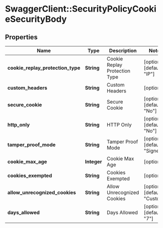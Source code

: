 # SwaggerClient::SecurityPolicyCookieSecurityBody

## Properties
Name | Type | Description | Notes
------------ | ------------- | ------------- | -------------
**cookie_replay_protection_type** | **String** | Cookie Replay Protection Type | [optional] [default to &quot;IP&quot;]
**custom_headers** | **String** | Custom Headers | [optional] 
**secure_cookie** | **String** | Secure Cookie | [optional] [default to &quot;No&quot;]
**http_only** | **String** | HTTP Only | [optional] [default to &quot;No&quot;]
**tamper_proof_mode** | **String** | Tamper Proof Mode | [optional] [default to &quot;Signed&quot;]
**cookie_max_age** | **Integer** | Cookie Max Age | [optional] 
**cookies_exempted** | **String** | Cookies Exempted | [optional] 
**allow_unrecognized_cookies** | **String** | Allow Unrecognized Cookies | [optional] [default to &quot;Custom&quot;]
**days_allowed** | **String** | Days Allowed | [optional] [default to &quot;7&quot;]


